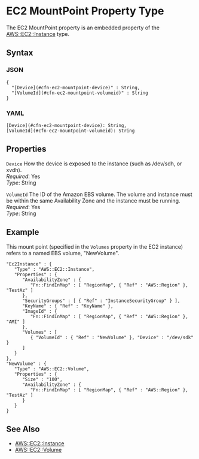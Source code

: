 # EC2 MountPoint Property Type<a name="aws-properties-ec2-mount-point"></a>

The EC2 MountPoint property is an embedded property of the [AWS::EC2::Instance](aws-properties-ec2-instance.md) type\.

## Syntax<a name="w4ab1c21c14d793b5"></a>

### JSON<a name="aws-properties-ec2-mount-point-syntax.json"></a>

```
{
  "[Device](#cfn-ec2-mountpoint-device)" : String,
  "[VolumeId](#cfn-ec2-mountpoint-volumeid)" : String
}
```

### YAML<a name="aws-properties-ec2-mount-point-syntax.yaml"></a>

```
[Device](#cfn-ec2-mountpoint-device): String,
[VolumeId](#cfn-ec2-mountpoint-volumeid): String
```

## Properties<a name="w4ab1c21c14d793b7"></a>

`Device`  <a name="cfn-ec2-mountpoint-device"></a>
How the device is exposed to the instance \(such as /dev/sdh, or xvdh\)\.  
*Required*: Yes  
*Type*: String

`VolumeId`  <a name="cfn-ec2-mountpoint-volumeid"></a>
The ID of the Amazon EBS volume\. The volume and instance must be within the same Availability Zone and the instance must be running\.  
*Required*: Yes  
*Type*: String

## Example<a name="w4ab1c21c14d793b9"></a>

This mount point \(specified in the `Volumes` property in the EC2 instance\) refers to a named EBS volume, "NewVolume"\.

```
"Ec2Instance" : {
   "Type" : "AWS::EC2::Instance",
   "Properties" : {
      "AvailabilityZone" : {
         "Fn::FindInMap" : [ "RegionMap", { "Ref" : "AWS::Region" }, "TestAz" ]
      },
      "SecurityGroups" : [ { "Ref" : "InstanceSecurityGroup" } ],
      "KeyName" : { "Ref" : "KeyName" },
      "ImageId" : {
         "Fn::FindInMap" : [ "RegionMap", { "Ref" : "AWS::Region" }, "AMI" ]
      },
      "Volumes" : [
         { "VolumeId" : { "Ref" : "NewVolume" }, "Device" : "/dev/sdk" }
      ]
   }
},
"NewVolume" : {
   "Type" : "AWS::EC2::Volume",
   "Properties" : {
      "Size" : "100",
      "AvailabilityZone" : {
         "Fn::FindInMap" : [ "RegionMap", { "Ref" : "AWS::Region" }, "TestAz" ]
      }
   }
}
```

## See Also<a name="w4ab1c21c14d793c11"></a>
+ [AWS::EC2::Instance](aws-properties-ec2-instance.md)
+ [AWS::EC2::Volume](aws-properties-ec2-ebs-volume.md)